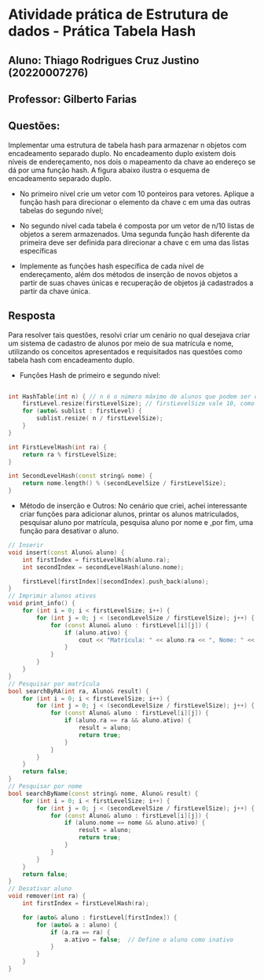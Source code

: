 # Atividade prática de Estrutura de dados - Prática Tabela Hash
## Aluno: Thiago Rodrigues Cruz Justino (20220007276)
## Professor: Gilberto Farias
## Questões:
Implementar uma estrutura de tabela hash para armazenar n objetos
com encadeamento separado duplo. No encadeamento duplo existem
dois níveis de endereçamento, nos dois o mapeamento da chave ao
endereço se dá por uma função hash. A figura abaixo ilustra o
esquema de encadeamento separado duplo.

- No primeiro nível crie um vetor com 10 ponteiros para vetores.
Aplique a função hash para direcionar o elemento da chave c
em uma das outras tabelas do segundo nível;

- No segundo nível cada tabela é composta por um vetor de n/10
listas de objetos a serem armazenados. Uma segunda função
hash diferente da primeira deve ser definida para direcionar a
chave c em uma das listas específicas
- Implemente as funções hash específica de cada nível de
endereçamento, além dos métodos de inserção de novos objetos a
partir de suas chaves únicas e recuperação de objetos já cadastrados a
partir da chave única.
## Resposta
Para resolver tais questões, resolvi criar um cenário no qual desejava criar um sistema de cadastro de alunos por meio de sua matrícula e nome, utilizando os conceitos apresentados e requisitados nas questões como tabela hash com encadeamento duplo.
- Funções Hash de primeiro e segundo nível:
```cpp

int HashTable(int n) { // n é o número máximo de alunos que podem ser cadastrados, definido no início do programa
    firstLevel.resize(firstLevelSize); // firstLevelSize vale 10, como definido na questão
    for (auto& sublist : firstLevel) {
        sublist.resize( n / firstLevelSize);
    }
}

int FirstLevelHash(int ra) {
    return ra % firstLevelSize;
}

int SecondLevelHash(const string& nome) {
    return nome.length() % (secondLevelSize / firstLevelSize);
}
```
- Método de inserção e Outros: No cenário que criei, achei interessante criar funções para adicionar alunos, printar os alunos matriculados, pesquisar aluno por matrícula, pesquisa aluno por nome e ,por fim, uma função para desativar o aluno. 

```cpp
// Inserir
void insert(const Aluno& aluno) {
    int firstIndex = firstLevelHash(aluno.ra);
    int secondIndex = secondLevelHash(aluno.nome);

    firstLevel[firstIndex][secondIndex].push_back(aluno);
}
// Imprimir alunos ativos
void print_info() {
    for (int i = 0; i < firstLevelSize; i++) {
        for (int j = 0; j < (secondLevelSize / firstLevelSize); j++) {
            for (const Aluno& aluno : firstLevel[i][j]) {
                if (aluno.ativo) {
                    cout << "Matrícula: " << aluno.ra << ", Nome: " << aluno.nome << endl;
                }
            }
        }
    }
}
// Pesquisar por matrícula
bool searchByRA(int ra, Aluno& result) {
    for (int i = 0; i < firstLevelSize; i++) {
        for (int j = 0; j < (secondLevelSize / firstLevelSize); j++) {
            for (const Aluno& aluno : firstLevel[i][j]) {
                if (aluno.ra == ra && aluno.ativo) {
                    result = aluno;
                    return true;
                }
            }
        }
    }
    return false;
}
// Pesquisar por nome
bool searchByName(const string& nome, Aluno& result) {
    for (int i = 0; i < firstLevelSize; i++) {
        for (int j = 0; j < (secondLevelSize / firstLevelSize); j++) {
            for (const Aluno& aluno : firstLevel[i][j]) {
                if (aluno.nome == nome && aluno.ativo) {
                    result = aluno;
                    return true;
                }
            }
        }
    }
    return false;
}
// Desativar aluno
void remover(int ra) {
    int firstIndex = firstLevelHash(ra);

    for (auto& aluno : firstLevel[firstIndex]) {
        for (auto& a : aluno) {
            if (a.ra == ra) {
                a.ativo = false;  // Define o aluno como inativo
            }
        }
    }
}

```

